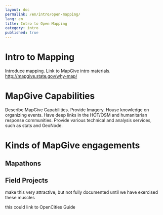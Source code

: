 ```yaml
---
layout: doc
permalink: /en/intro/open-mapping/
lang: en
title: Intro to Open Mapping
category: intro
published: true
---
```


# Intro to Mapping
Introduce mapping. Link to MapGive intro materials. http://mapgive.state.gov/why-map/

# MapGive Capabilities
Describe MapGive Capabilities. Provide Imagery. House knowledge on organizing events. Have deep links in the HOT/OSM and humanitarian response communities. Provide various technical and analysis services, such as stats and GeoNode.

# Kinds of MapGive engagements

## Mapathons

## Field Projects

make this very attractive, but not fully documented until we have exercised these muscles
	
this could link to OpenCities Guide

